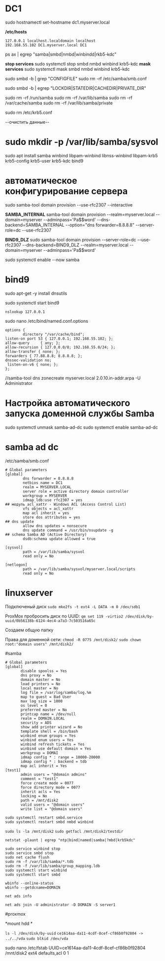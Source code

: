 # DC1
sudo hostnamectl set-hostname dc1.myserver.local

**/etc/hosts**
```
127.0.0.1 localhost.localdomain localhost
192.168.55.102 DC1.myserver.local DC1
```

ps ax | egrep "samba|smbd|nmbd|winbindd|rkb5-kdc"

**stop services**
sudo systemctl stop smbd nmbd winbind krb5-kdc
**mask services**
sudo systemctl mask smbd nmbd winbind krb5-kdc


sudo smbd -b | grep "CONFIGFILE"
sudo rm -rf /etc/samba/smb.conf

sudo smbd -b | egrep "LOCKDIR|STATEDIR|CACHEDIR|PRIVATE_DIR"

sudo rm -rf /run/samba
sudo rm -rf /var/lib/samba
sudo rm -rf /var/cache/samba
sudo rm -rf /var/lib/samba/private

sudo rm /etc/krb5.conf

--очистить данные--
# sudo mkdir -p /var/lib/samba/sysvol

sudo apt install samba winbind libpam-winbind libnss-winbind libpam-krb5 krb5-config krb5-user krb5-kdc bind9

 # автоматическое конфигурирование сервера
 
sudo samba-tool domain provision --use-rfc2307 --interactive

**SAMBA_INTERNAL**
samba-tool domain provision --realm=myserver.local --domain=myserver --adminpass='Pa$$word' --dns-backend=SAMBA_INTERNAL --option="dns forwarder=8.8.8.8" --server-role=dc --use-rfc2307

**BIND9_DLZ**
sudo samba-tool domain provision --server-role=dc --use-rfc2307 --dns-backend=BIND9_DLZ --realm=myserver.local --domain=myserver --adminpass='Pa$$word'


 sudo systemctl enable --now samba

# bind9
sudo apt-get -y install dnsutils

sudo systemctl start bind9

```
nslookup 127.0.0.1
```
sudo nano  /etc/bind/named.conf.options  

```
options {
        directory "/var/cache/bind";
listen-on port 53 { 127.0.0.1; 192.168.55.102; };
allow-query     { any; };
allow-recursion { 127.0.0.0/8; 192.168.55.0/24; };
allow-transfer { none; };
forwarders { 77.88.8.8; 8.8.8.8; };
dnssec-validation no;
 listen-on-v6 { none; };
};

```

//samba-tool dns zonecreate myserver.local 2.0.10.in-addr.arpa -U Administrator

# Настройка автоматического запуска доменной службы Samba
sudo systemctl unmask samba-ad-dc
sudo systemctl enable samba-ad-dc



# samba ad dc
/etc/samba/smb.conf

```
# Global parameters
[global]
        dns forwarder = 8.8.8.8
        netbios name = DC1
        realm = MYSERVER.LOCAL
        server role = active directory domain controller
        workgroup = MYSERVER
        idmap_ldb:use rfc2307 = yes
## модуль acl_xattr - Windows ACL (Access Control List)
        vfs objects = acl_xattr
        map acl inherit = yes
        store dos attributes = yes
## dns update
        allow dns updates = nonsecure
        dns update command = /usr/bin/nsupdate -g
## schema Samba AD (Active Directory)
        dsdb:schema update allowed = true

[sysvol]
        path = /var/lib/samba/sysvol
        read only = No

[netlogon]
        path = /var/lib/samba/sysvol/myserver.local/scripts
        read only = No
```


# linuxserver

Подключеный диск
`sudo mke2fs -t ext4 -L DATA -m 0 /dev/sdb1`

ProxMox
пробросить диск по UUID:
`qm set 119 -virtio2 /dev/disk/by-uuid/0b56138b-6124-4ec4-a7a3-7c503516a65c`

Создаем общую папку

Права для доменной сети:
`chmod -R 0775 /mnt/disk2/`
`sudo chown root:"domain users" /mnt/disk2/`


#samba

 ```
# Global parameters
[global]
        disable spoolss = Yes
        dns proxy = No
        domain master = No
        load printers = No
        local master = No
        log file = /var/log/samba/log.%m
        map to guest = Bad User
        max log size = 1000
        os level = 0
        preferred master = No
        printcap name = /dev/null
        realm = DOMAIN.LOCAL
        security = ADS
        show add printer wizard = No
        template shell = /bin/bash
        winbind enum groups = Yes
        winbind enum users = Yes
        winbind refresh tickets = Yes
        winbind use default domain = Yes
        workgroup = DOMAI
        idmap config * : range = 10000-20000
        idmap config * : backend = tdb
        map acl inherit = Yes
[test1]
        admin users = "@domain admins"
        comment = "test1"
        force create mode = 0077
        force directory mode = 0077
        inherit acls = Yes
        locking = No
        path = /mnt/disk2
        valid users = "@domain users"
        write list = "@domain users"        
```


```
sudo systemctl restart smbd.service
sudo systemctl restart smbd nmbd winbind
```

`sudo ls -la /mnt/disk2`
`sudo getfacl /mnt/disk2/testdir`


`netstat -plaunt | egrep "ntp|bind|named|samba|?mbd|krb5kdc"`


```
sudo service winbind stop
sudo service smbd stop
sudo net cache flush
sudo rm -f /var/lib/samba/*.tdb
sudo rm -f /var/lib/samba/group_mapping.ldb
sudo systemctl start winbind
sudo systemctl start smbd
```


```
wbinfo --online-status
wbinfo --getdcname=DOMAIN

```

```
net ads info

net ads join -U administrator -D DOMAIN -S server1

```

#proxmox

*mount hdd *

`ls -l /dev/disk/by-uuid`
`ce1614aa-da11-4cdf-8cef-cf86b0f92804 -> ../../vda`
`sudo blkid /dev/vda`

sudo nano /etc/fstab
UUID=ce1614aa-da11-4cdf-8cef-cf86b0f92804       /mnt/disk2      ext4    defaults,acl 0 1











